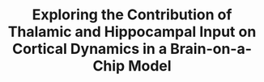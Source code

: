 ---
title: "Exploring the Contribution of Thalamic and Hippocampal Input on Cortical Dynamics in a Brain-on-a-Chip Model"
description: "The huge connectivity of the brain and the cellular diversity, which characterize the neuronal populations in the different anatomical districts, are considered two of the main sources originating the complex patterns of electrophysiological activity. Despite the advancements in neurotechnologies, which allowed investigating the brain complexity with a high level of precision, the use of simplified in vitro brain-on-a-chip models results to be a widespread alternative. In the present work, we used an in vitro brain-regions-on-a-chip model to explore the role of thalamic and hippocampal neurons in modulating the dynamics of cortical ensembles. We recorded the emerging electrophysiological activity by means of Micro-Electrode Arrays (MEAs) paired with ad hoc polymeric structures in order to recreate interconnected heterogeneous networks. We demonstrated that two specific neuronal inputs (thalamic and hippocampal) modulated cortical dynamics differently. The observed variation in the cortical activity was sustained by a specific reorganization of the functional inhibitory connections with respect to the cortical homogeneous controls. In perspective, the possibility to design in vitro specific interconnected brain-regions-on-a-chip and to record their electrophysiological activity could be an alternative approach to investigate neurodegenerative pathologies affecting the connectivity among different neuronal populations. For more information <a href='https://doi.org/10.1109/TMRB.2021.3072234'>here</a>."
picture: slide_paper_2.jpg

label_default:  
label_primary: "phd"
label_success: "paper"
label_info: 
label_warning: 
label_danger: 
---